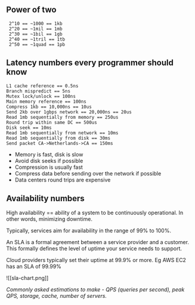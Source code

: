 ## Power of two

```
 2^10 == ~1000 == 1kb
 2^20 == ~1mil == 1mb
 2^30 == ~1bil == 1gb
 2^40 == ~1tril == 1tb
 2^50 == ~1quad == 1pb
 ```

## Latency numbers every programmer should know

```
L1 cache reference == 0.5ns
Branch mispredict == 5ns
Mutex lock/unlock == 100ns
Main memory reference == 100ns
Compress 1kb == 10,000ns == 10us
Send 2kb over 1gbps network == 20,000ns == 20us
Read 1mb sequentially from memory == 250us
Round trip within same DC == 500us
Disk seek == 10ms
Read 1mb sequentially from network == 10ms
Read 1mb sequentially from disk == 30ms
Send packet CA->Netherlands->CA == 150ms
```

- Memory is fast, disk is slow
- Avoid disk seeks if possible
- Compression is usually fast
- Compress data before sending over the network if possible
- Data centers round trips are expensive

## Availability numbers
High availability == ability of a system to be continuously operational. In other words, minimizing downtime.

Typically, services aim for availability in the range of 99% to 100%.

An SLA is a formal agreement between a service provider and a customer. This formally defines the level of uptime your service needs to support.

Cloud providers typically set their uptime at 99.9% or more. Eg AWS EC2 has an SLA of 99.99%

![[sla-chart.png]]

_Commonly asked estimations to make - QPS (queries per second), peak QPS, storage, cache, number of servers._

